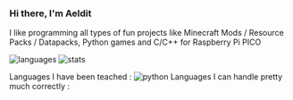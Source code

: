 ### Hi there, I'm Aeldit

I like programming all types of fun projects like Minecraft Mods / Resource Packs / Datapacks, Python games and C/C++ for Raspberry Pi PICO

![languages](https://github-readme-stats.vercel.app/api/top-langs/?username=Aeldit&theme=blue-green)
![stats](https://github-readme-stats.vercel.app/api?username=Aeldit&theme=blue-green)

Languages I have been teached : ![python](https://img.shields.io/badge/Python-3776AB?style=for-the-badge&logo=python&logoColor=white)
Languages I can handle pretty much correctly :
